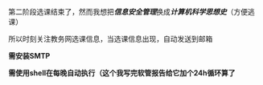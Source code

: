 第二阶段选课结束了，然而我想把***信息安全管理***换成***计算机科学思想史***（方便逃课）

所以时刻关注教务网选课信息，当选课信息出现，自动发送到邮箱



**需安装SMTP**

**需使用shell在每晚自动执行（这个我写完软管报告给它加个24h循环算了**

